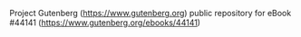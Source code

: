 Project Gutenberg (https://www.gutenberg.org) public repository for eBook #44141 (https://www.gutenberg.org/ebooks/44141)
